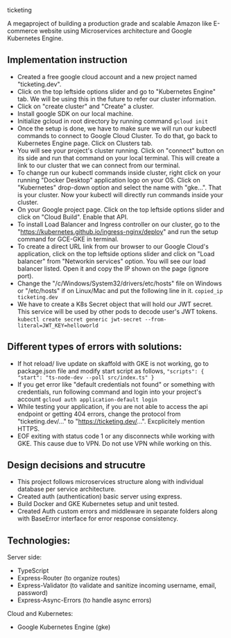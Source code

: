 ticketing

A megaproject of building a production grade and scalable Amazon like E-commerce website using Microservices architecture and Google Kubernetes Engine.

## Implementation instruction

- Created a free google cloud account and a new project named "ticketing.dev".
- Click on the top leftside options slider and go to "Kubernetes Engine" tab. We will be using this in the future to refer our cluster information.
- Click on "create cluster" and "Create" a cluster.
- Install google SDK on our local machine.
- Initialize gcloud in root directory by running command
  `gcloud init`
- Once the setup is done, we have to make sure we will run our kubectl commands to connect to Google Cloud Cluster. To do that, go back to Kubernetes Engine page. Click on Clusters tab.
- You will see your project's cluster running. Click on "connect" button on its side and run that command on your local terminal. This will create a link to our cluster that we can connect from our terminal.
- To change run our kubectl commands inside cluster, right click on your running "Docker Desktop" application logo on your OS. Click on "Kubernetes" drop-down option and select the name with "gke...". That is your cluster. Now your kubectl will directly run commands inside your cluster.
- On your Google project page. Click on the top leftside options slider and click on "Cloud Build". Enable that API.
- To install Load Balancer and Ingress controller on our cluster, go to the "https://kubernetes.github.io/ingress-nginx/deploy" and run the setup command for GCE-GKE in terminal.
- To create a direct URL link from our browser to our Google Cloud's application, click on the top leftside options slider and click on "Load balancer" from "Networkin services" option. You will see our load balancer listed. Open it and copy the IP shown on the page (ignore port).
- Change the "/c/Windows/System32/drivers/etc/hosts" file on Windows or "/etc/hosts" if on Linux/Mac and put the following line in it.
  `copied_ip ticketing.dev`
- We have to create a K8s Secret object that will hold our JWT secret. This service will be used by other pods to decode user's JWT tokens.
  `kubectl create secret generic jwt-secret --from-literal=JWT_KEY=helloworld`

## Different types of errors with solutions:

- If hot reload/ live update on skaffold with GKE is not working, go to package.json file and modify start script as follows,
  `"scripts": { "start": "ts-node-dev --poll src/index.ts" }`
- If you get error like "default credentials not found" or something with credentials, run following command and login into your project's account
  `gcloud auth application-default login`
- While testing your application, if you are not able to access the api endpoint or getting 404 errors, change the protocol from "ticketing.dev/..." to "https://ticketing.dev/...". Excplicitely mention HTTPS.
- EOF exiting with status code 1 or any disconnects while working with GKE. This cause due to VPN. Do not use VPN while working on this.

## Design decisions and strucutre

- This project follows microservices structure along with individual database per service architecture.
- Created auth (authentication) basic server using express.
- Build Docker and GKE Kubernetes setup and unit tested.
- Created Auth custom errors and middleware in separate folders along with BaseError interface for error response consistency.

## Technologies:

Server side:

- TypeScript
- Express-Router (to organize routes)
- Express-Validator (to validate and sanitize incoming username, email, password)
- Express-Async-Errors (to handle async errors)

Cloud and Kubernetes:

- Google Kubernetes Engine (gke)
